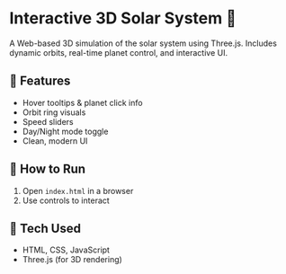 # Interactive 3D Solar System 🌌

A Web-based 3D simulation of the solar system using Three.js. Includes dynamic orbits, real-time planet control, and interactive UI.

## 🔧 Features
- Hover tooltips & planet click info
- Orbit ring visuals
- Speed sliders
- Day/Night mode toggle
- Clean, modern UI

## 🚀 How to Run
1. Open `index.html` in a browser
2. Use controls to interact

## 📁 Tech Used
- HTML, CSS, JavaScript
- Three.js (for 3D rendering)
